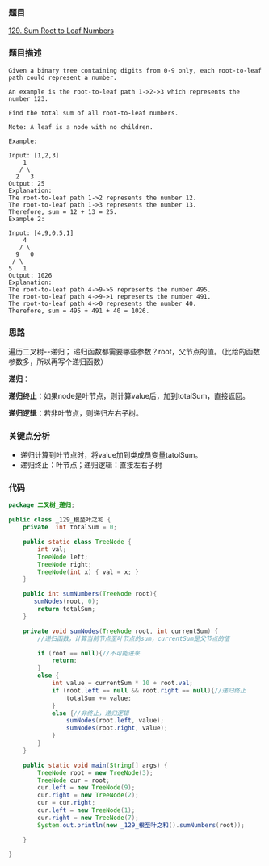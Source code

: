 ### 题目
[129. Sum Root to Leaf Numbers](https://leetcode.com/problems/sum-root-to-leaf-numbers/)
### 题目描述
```
Given a binary tree containing digits from 0-9 only, each root-to-leaf path could represent a number.

An example is the root-to-leaf path 1->2->3 which represents the number 123.

Find the total sum of all root-to-leaf numbers.

Note: A leaf is a node with no children.

Example:

Input: [1,2,3]
    1
   / \
  2   3
Output: 25
Explanation:
The root-to-leaf path 1->2 represents the number 12.
The root-to-leaf path 1->3 represents the number 13.
Therefore, sum = 12 + 13 = 25.
Example 2:

Input: [4,9,0,5,1]
    4
   / \
  9   0
 / \
5   1
Output: 1026
Explanation:
The root-to-leaf path 4->9->5 represents the number 495.
The root-to-leaf path 4->9->1 represents the number 491.
The root-to-leaf path 4->0 represents the number 40.
Therefore, sum = 495 + 491 + 40 = 1026.
```
### 思路
遍历二叉树--递归；
递归函数都需要哪些参数？root，父节点的值。（比给的函数参数多，所以再写个递归函数）

**递归**：

**递归终止**：如果node是叶节点，则计算value后，加到totalSum，直接返回。

**递归逻辑**：若非叶节点，则递归左右子树。
       
### 关键点分析
* 递归计算到叶节点时，将value加到类成员变量tatolSum。
* 递归终止：叶节点；递归逻辑：直接左右子树

### 代码
```java
package 二叉树_递归;

public class _129_根至叶之和 {
    private  int totalSum = 0;

    public static class TreeNode {
        int val;
        TreeNode left;
        TreeNode right;
        TreeNode(int x) { val = x; }
    }

    public int sumNumbers(TreeNode root){
       sumNodes(root, 0);
        return totalSum;
    }

    private void sumNodes(TreeNode root, int currentSum) {
        //递归函数，计算当前节点至叶节点的sum，currentSum是父节点的值

        if (root == null){//不可能进来
            return;
        }
        else {
            int value = currentSum * 10 + root.val;
            if (root.left == null && root.right == null){//递归终止
                totalSum += value;
            }
            else {//非终止，递归逻辑
                sumNodes(root.left, value);
                sumNodes(root.right, value);
            }
        }
    }

    public static void main(String[] args) {
        TreeNode root = new TreeNode(3);
        TreeNode cur = root;
        cur.left = new TreeNode(9);
        cur.right = new TreeNode(2);
        cur = cur.right;
        cur.left = new TreeNode(1);
        cur.right = new TreeNode(7);
        System.out.println(new _129_根至叶之和().sumNumbers(root));

    }

}
```